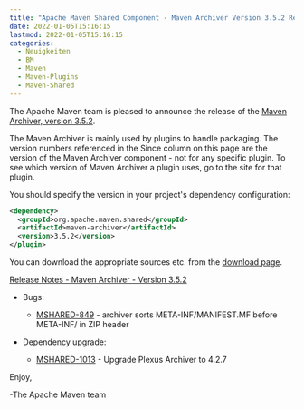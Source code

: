```yaml
---
title: "Apache Maven Shared Component - Maven Archiver Version 3.5.2 Released"
date: 2022-01-05T15:16:15
lastmod: 2022-01-05T15:16:15
categories:
  - Neuigkeiten
  - BM
  - Maven
  - Maven-Plugins
  - Maven-Shared
---
```

The Apache Maven team is pleased to announce the release of the 
[Maven Archiver, version 3.5.2](https://maven.apache.org/shared/maven-archiver/).

The Maven Archiver is mainly used by plugins to handle packaging. The version
numbers referenced in the Since column on this page are the version of the
Maven Archiver component - not for any specific plugin. To see which version of
Maven Archiver a plugin uses, go to the site for that plugin.

You should specify the version in your project's dependency configuration:

```xml
<dependency>
  <groupId>org.apache.maven.shared</groupId>
  <artifactId>maven-archiver</artifactId>
  <version>3.5.2</version>
</plugin>
```

You can download the appropriate sources etc. from the [download page][download-page].
 
<!-- more -->

[Release Notes - Maven Archiver - Version 3.5.2][release-notes]

* Bugs:
 
  * [MSHARED-849](https://issues.apache.org/jira/browse/MSHARED-849) - archiver sorts META-INF/MANIFEST.MF before META-INF/ in ZIP header

* Dependency upgrade:
 
  * [MSHARED-1013](https://issues.apache.org/jira/browse/MSHARED-1013) - Upgrade Plexus Archiver to 4.2.7

Enjoy,

-The Apache Maven team

[download-page]: https://maven.apache.org/shared/maven-archiver/download.cgi
[release-notes]: https://issues.apache.org/jira/secure/ReleaseNote.jspa?projectId=12317922&version=123.5.27
